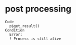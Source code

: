# post processing

    Code
      p$get_result()
    Condition
      Error:
      ! Process is still alive

